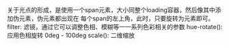 关于光点的形成，是使用一个span元素，大小同整个loading容器，然后像其中添加伪元素，伪元素都出现在
每个span的左上角，此时，只要旋转为元素即可。
filter: 滤镜，通过它可以调整色相、模糊等一一系列色彩相关的参数
hue-rotate(): 应用色相旋转 0deg - 100deg
scale(): 二维缩放